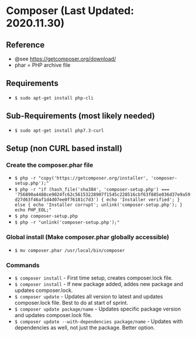 # Composer (Last Updated: 2020.11.30)

## Reference
* @see https://getcomposer.org/download/
* phar = PHP archive file

## Requirements
* `$ sudo apt-get install php-cli`

## Sub-Requirements (most likely needed)
* `$ sudo apt-get install php7.3-curl`

## Setup (non CURL based install)

### Create the composer.phar file
* `$ php -r "copy('https://getcomposer.org/installer', 'composer-setup.php');"`
* `$ php -r "if (hash_file('sha384', 'composer-setup.php') === '756890a4488ce9024fc62c56153228907f1545c228516cbf63f885e036d37e9a59d27d63f46af1d4d07ee0f76181c7d3') { echo 'Installer verified'; } else { echo 'Installer corrupt'; unlink('composer-setup.php'); } echo PHP_EOL;"`
* `$ php composer-setup.php`
* `$ php -r "unlink('composer-setup.php');"`

### Global install (Make composer.phar globally accessible)
* `$ mv composer.phar /usr/local/bin/composer`

### Commands
* `$ composer install` - First time setup, creates composer.lock file.
* `$ composer install` - If new package added, addes new package and updates composer.lock.
* `$ composer update` - Updates all version to latest and updates composer.lock file. Best to do at start of sprint.
* `$ composer update package/name` - Updates specific package version and updates composer.lock file.
* `$ composer update --with-dependencies package/name` - Updates with dependencies as well, not just the package. Better option.

